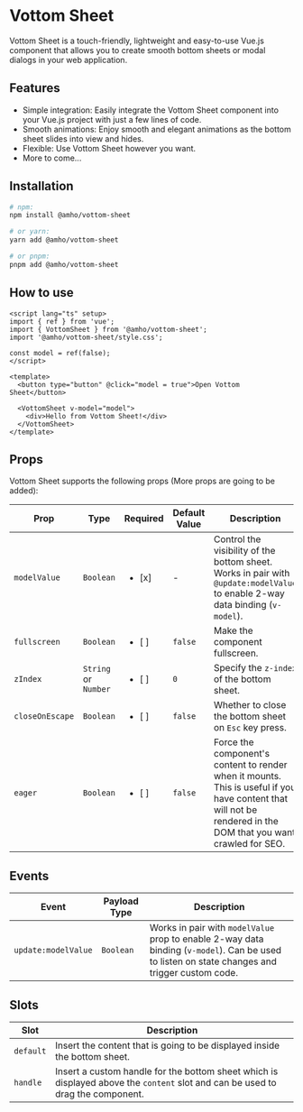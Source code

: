 # Vottom Sheet

Vottom Sheet is a touch-friendly, lightweight and easy-to-use Vue.js component
that allows you to create smooth bottom sheets or modal dialogs in your web
application.

## Features

- Simple integration: Easily integrate the Vottom Sheet component into your Vue.js project with just a few lines of code.
- Smooth animations: Enjoy smooth and elegant animations as the bottom sheet slides into view and hides.
- Flexible: Use Vottom Sheet however you want.
- More to come...

## Installation

```bash copy
# npm:
npm install @amho/vottom-sheet
```

```bash copy
# or yarn:
yarn add @amho/vottom-sheet
```

```bash copy
# or pnpm:
pnpm add @amho/vottom-sheet
```

## How to use

```vue copy
<script lang="ts" setup>
import { ref } from 'vue';
import { VottomSheet } from '@amho/vottom-sheet';
import '@amho/vottom-sheet/style.css';

const model = ref(false);
</script>

<template>
  <button type="button" @click="model = true">Open Vottom Sheet</button>

  <VottomSheet v-model="model">
    <div>Hello from Vottom Sheet!</div>
  </VottomSheet>
</template>
```

## Props

Vottom Sheet supports the following props (More props are going to be added):

| Prop            | Type                 | Required                | Default Value | Description                                                                                                                                                    |
|-----------------|----------------------|-------------------------|---------------|----------------------------------------------------------------------------------------------------------------------------------------------------------------|
| `modelValue`    | `Boolean`            | <ul><li> [x] </li></ul> | -             | Control the visibility of the bottom sheet. Works in pair with `@update:modelValue` to enable 2-way data binding (`v-model`).                                  |
| `fullscreen`    | `Boolean`            | <ul><li> [ ] </li></ul> | `false`       | Make the component fullscreen.                                                                                                                                 |
| `zIndex`        | `String` or `Number` | <ul><li> [ ] </li></ul> | `0`           | Specify the `z-index` of the bottom sheet.                                                                                                                     |
| `closeOnEscape` | `Boolean`            | <ul><li> [ ] </li></ul> | `false`       | Whether to close the bottom sheet on `Esc` key press.                                                                                                          |
| `eager`         | `Boolean`            | <ul><li> [ ] </li></ul> | `false`       | Force the component's content to render when it mounts. This is useful if you have content that will not be rendered in the DOM that you want crawled for SEO. |

## Events

| Event               | Payload Type | Description                                                                                                                                    |
|---------------------|--------------|------------------------------------------------------------------------------------------------------------------------------------------------|
| `update:modelValue` | `Boolean`    | Works in pair with `modelValue` prop to enable 2-way data binding (`v-model`). Can be used to listen on state changes and trigger custom code. |

## Slots

| Slot      | Description                                                                                                                    |
|-----------|--------------------------------------------------------------------------------------------------------------------------------|
| `default` | Insert the content that is going to be displayed inside the bottom sheet.                                                      |
| `handle`  | Insert a custom handle for the bottom sheet which is displayed above the `content` slot and can be used to drag the component. |
